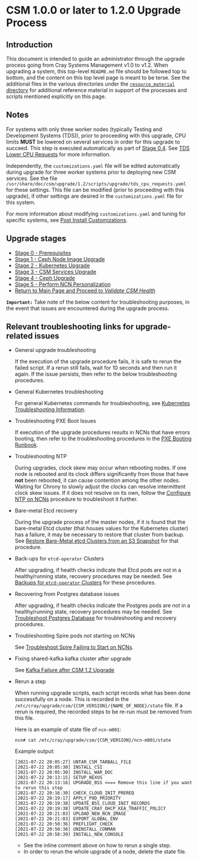 # CSM 1.0.0 or later to 1.2.0 Upgrade Process

## Introduction

This document is intended to guide an administrator through the upgrade process going from Cray Systems Management v1.0 to v1.2. When upgrading a system, this top-level `README.md`
file should be followed top to bottom, and the content on this top level page is meant to be terse. See the additional files in the various directories under the
[`resource_material` directory](resource_material/README.md)
for additional reference material in support of the processes and scripts mentioned explicitly on this page.

## Notes

For systems with only three worker nodes (typically Testing and  Development Systems (TDS)), prior to proceeding with this upgrade, CPU limits **MUST** be lowered on several
services in order for this upgrade to succeed. This step is
executed automatically as part of [Stage 0.4](Stage_0_Prerequisites.md#prerequisites-check). See [TDS Lower CPU Requests](../../operations/kubernetes/TDS_Lower_CPU_Requests.md) for more
information.

Independently, the `customizations.yaml` file will be edited automatically during upgrade for three worker systems prior to deploying new CSM services. See the file
`/usr/share/doc/csm/upgrade/1.2/scripts/upgrade/tds_cpu_requests.yaml` for these settings. This file can be modified (prior to proceeding with this upgrade), if other settings
are desired in the `customizations.yaml` file for this system.

For more information about modifying `customizations.yaml` and tuning for specific systems, see
[Post Install Customizations](../../operations/CSM_product_management/Post_Install_Customizations.md).

## Upgrade stages

- [Stage 0 - Prerequisites](Stage_0_Prerequisites.md)
- [Stage 1 - Ceph Node Image Upgrade](Stage_1.md)
- [Stage 2 - Kubernetes Upgrade](Stage_2.md)
- [Stage 3 - CSM Services Upgrade](Stage_3.md)
- [Stage 4 - Ceph Upgrade](Stage_4.md)
- [Stage 5 - Perform NCN Personalization](Stage_5.md)
- [Return to Main Page and Proceed to *Validate CSM Health*](../index.md#validate_csm_health)

**`Important:`** Take note of the below content for troubleshooting purposes, in the event that issues are encountered during the upgrade process.

## Relevant troubleshooting links for upgrade-related issues

- General upgrade troubleshooting

  If the execution of the upgrade procedure fails, it is safe to rerun the failed script. If a rerun still fails, wait for 10 seconds and then run it again. If the issue persists, then refer to the below troubleshooting procedures.

- General Kubernetes troubleshooting

   For general Kubernetes commands for troubleshooting, see [Kubernetes Troubleshooting Information](../../troubleshooting/kubernetes/Kubernetes_Troubleshooting_Information.md).

- Troubleshooting PXE Boot Issues

   If execution of the upgrade procedures results in NCNs that have errors booting, then refer to the troubleshooting procedures in the
   [PXE Booting Runbook](../../troubleshooting/pxe_runbook.md).

- Troubleshooting NTP

   During upgrades, clock skew may occur when rebooting nodes. If one node is rebooted and its clock differs significantly from those that have **not** been rebooted, it can
   cause contention among the other nodes. Waiting for Chrony to slowly adjust the clocks can resolve intermittent clock skew issues. If it does not resolve on its own, follow the
   [Configure NTP on NCNs](../../operations/node_management/Configure_NTP_on_NCNs.md) procedure to troubleshoot it further.

- Bare-metal Etcd recovery

   During the upgrade process of the master nodes, if it is found that the bare-metal Etcd cluster (that houses values for the Kubernetes cluster) has a failure,
   it may be necessary to restore that cluster from backup. See
   [Restore Bare-Metal etcd Clusters from an S3 Snapshot](../../operations/kubernetes/Restore_Bare-Metal_etcd_Clusters_from_an_S3_Snapshot.md) for that procedure.

- Back-ups for `etcd-operator` Clusters

   After upgrading, if health checks indicate that Etcd pods are not in a healthy/running state, recovery procedures may be needed. See
   [Backups for `etcd-operator` Clusters](../../operations/kubernetes/Backups_for_etcd-operator_Clusters.md) for these procedures.

- Recovering from Postgres database issues

   After upgrading, if health checks indicate the Postgres pods are not in a healthy/running state, recovery procedures may be needed.
   See [Troubleshoot Postgres Database](../../operations/kubernetes/Troubleshoot_Postgres_Database.md) for troubleshooting and recovery procedures.

- Troubleshooting Spire pods not starting on NCNs

   See [Troubleshoot Spire Failing to Start on NCNs](../../operations/spire/Troubleshoot_Spire_Failing_to_Start_on_NCNs.md).

- Fixing shared-kafka kafka cluster after upgrade
 
   See [Kafka Failure after CSM 1.2 Upgrade](../../troubleshooting/known_issues/kafka_upgrade_failure.md)

- Rerun a step

   When running upgrade scripts, each script records what has been done successfully on a node. This is recorded in the
   `/etc/cray/upgrade/csm/{CSM_VERSION}/{NAME_OF_NODE}/state` file.
   If a rerun is required, the recorded steps to be re-run must be removed from this file.

   Here is an example of state file of `ncn-m001`:

   ```console
   ncn# cat /etc/cray/upgrade/csm/{CSM_VERSION}/ncn-m001/state
   ```

   Example output:

   ```text
   [2021-07-22 20:05:27] UNTAR_CSM_TARBALL_FILE
   [2021-07-22 20:05:30] INSTALL_CSI
   [2021-07-22 20:05:30] INSTALL_WAR_DOC
   [2021-07-22 20:13:15] SETUP_NEXUS
   [2021-07-22 20:13:16] UPGRADE_BSS <=== Remove this line if you want to rerun this step
   [2021-07-22 20:16:30] CHECK_CLOUD_INIT_PREREQ
   [2021-07-22 20:19:17] APPLY_POD_PRIORITY
   [2021-07-22 20:19:38] UPDATE_BSS_CLOUD_INIT_RECORDS
   [2021-07-22 20:19:38] UPDATE_CRAY_DHCP_KEA_TRAFFIC_POLICY
   [2021-07-22 20:21:03] UPLOAD_NEW_NCN_IMAGE
   [2021-07-22 20:21:03] EXPORT_GLOBAL_ENV
   [2021-07-22 20:50:36] PREFLIGHT_CHECK
   [2021-07-22 20:50:38] UNINSTALL_CONMAN
   [2021-07-22 20:58:39] INSTALL_NEW_CONSOLE
   ```

  - See the inline comment above on how to rerun a single step.
  - In order to rerun the whole upgrade of a node, delete the state file.
